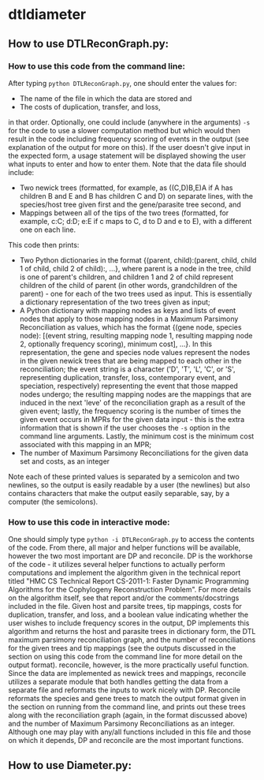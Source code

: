 # dtldiameter
## **How to use DTLReconGraph.py**: 

### **How to use this code from the command line:**

After typing `python DTLReconGraph.py`, one should enter the values for:

  * The name of the file in which the data are stored and
  * The costs of duplication, transfer, and loss, 
  
in that order. Optionally, one could include (anywhere in the arguments) `-s` for the code to use a slower computation method but which would then result in the code including frequency scoring of events in the output (see explanation of the output for more on this). If the user doesn't give input in the expected form, a usage statement will be displayed showing the user what inputs to enter and how to enter them. Note that the data file should include: 
  * Two newick trees (formatted, for example, as ((C,D)B,E)A if A has children B and E and B has children C and D) on separate lines, with the species/host tree given first and the gene/parasite tree second, and
  * Mappings between all of the tips of the two trees (formatted, for example, c:C; d:D; e:E if c maps to C, d to D and e to E), with a different one on each line.

This code then prints: 
  * Two Python dictionaries in the format {(parent, child):(parent, child, child 1 of child, child 2 of child):, ...}, where parent is a node in the tree, child is one of parent's children, and children 1 and 2 of child represent children of the child of parent (in other words, grandchildren of the parent) - one for each of the two trees used as input. This is essentially a dictionary representation of the two trees given as input;
  * A Python dictionary with mapping nodes as keys and lists of event nodes that apply to those mapping nodes in a Maximum Parsimony Reconciliation as values, which has the format {(gene node, species node): [(event string, resulting mapping node 1, resulting mapping node 2, optionally frequency scoring), minimum cost], ...}. In this representation, the gene and species node values represent the nodes in the given newick trees that are being mapped to each other in the reconciliation; the event string is a character ('D', 'T', 'L', 'C', or 'S', representing duplication, transfer, loss, contemporary event, and speciation, respectively) representing the event that those mapped nodes undergo; the resulting mapping nodes are the mappings that are induced in the next 'leve' of the reconciliation graph as a result of the given event; lastly, the frequency scoring is the number of times the given event occurs in MPRs for the given data input - this is the extra information that is shown if the user chooses the `-s` option in the command line arguments. Lastly, the minimum cost is the minimum cost associated with this mapping in an MPR;
  * The number of Maximum Parsimony Reconciliations for the given data set and costs, as an integer

Note each of these printed values is separated by a semicolon and two newlines, so the output is easily readable by a user (the newlines) but also contains characters that make the output easily separable, say, by a computer (the semicolons).

### **How to use this code in interactive mode:**

One should simply type `python -i DTLReconGraph.py` to access the contents of the code. From there, all major and helper functions will be available, however the two most important are DP and reconcile. DP is the workhorse of the code - it utilizes several helper functions to actually perform computations and implement the algorithm given in the technical report titled "HMC CS Technical Report CS-2011-1: Faster Dynamic Programming Algorithms for the Cophylogeny Reconstruction Problem". For more details on the algorithm itself, see that report and/or the comments/docstrings included in the file. Given host and parsite trees, tip mappings, costs for duplication, transfer, and loss, and a boolean value indicating whether the user wishes to include frequency scores in the output, DP implements this algorithm and returns the host and parasite trees in dictionary form, the DTL maximum parsimony reconciliation graph, and the number of reconciliations for the given trees and tip mappings (see the outputs discussed in the section on using this code from the command line for more detail on the output format). reconcile, however, is the more practically useful function. Since the data are implemented as newick trees and mappings, reconcile utilizes a separate module that both handles getting the data from a separate file and reformats the inputs to work nicely with DP. Reconcile reformats the species and gene trees to match the output format given in the section on running from the command line, and prints out these trees along with the reconciliation graph (again, in the format discussed above) and the number of Maximum Parsimony Reconciliations as an integer. Although one may play with any/all functions included in this file and those on which it depends, DP and reconcile are the most important functions.

## __**How to use Diameter.py**__:
